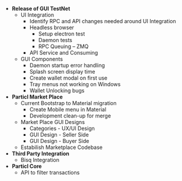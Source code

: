 - **Release of GUI TestNet**
    + UI Integration
        * Identify RPC and API changes needed around UI Integration
        * Headless browser
            - Setup electron test
            - Daemon tests
            - RPC Queuing &ndash; ZMQ
        * API Service and Consuming
    + GUI Components
        * Daemon startup error handling
        * Splash screen display time
        * Create wallet modal on first use
        * Tray menus not working on Windows
        * Wallet Unlocking bugs
- **Particl Market Place**
    + Current Bootstrap to Material migration
        * Create Mobile menu in Material
        * Development clean-up for merge
    + Market Place GUI Designs
        * Categories - UX/UI Design
        * GUI Design - Seller Side
        * GUI Design - Buyer Side
    + Estabilish Marketplace Codebase
- **Third Party Integration**
    + Bisq Integration
- **Particl Core**
    + API to filter transactions